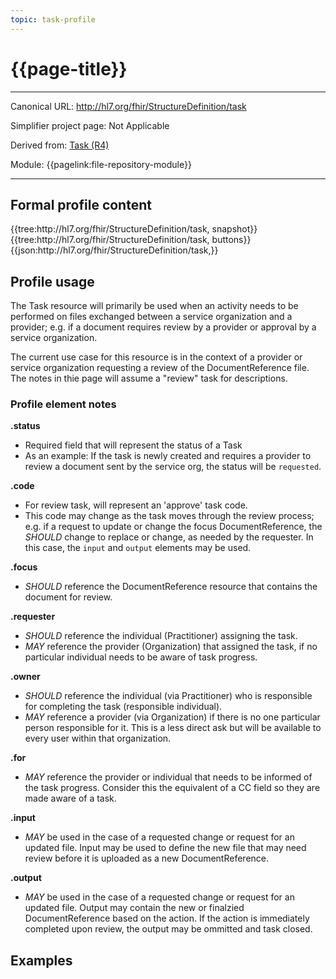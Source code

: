 ```yaml
---
topic: task-profile
---
```


# {{page-title}}

---

Canonical URL: http://hl7.org/fhir/StructureDefinition/task

Simplifier project page: Not Applicable

Derived from: [Task (R4)](http://hl7.org/fhir/R4/task.html)

Module:  {{pagelink:file-repository-module}}

---

## Formal profile content
<tabs>
	<tab title="Tree snapshot">
		{{tree:http://hl7.org/fhir/StructureDefinition/task, snapshot}}
	</tab>
	<tab title="Tree, diff/hybrid/snapshot">
		{{tree:http://hl7.org/fhir/StructureDefinition/task, buttons}}
	</tab>
	<tab title="JSON">
		{{json:http://hl7.org/fhir/StructureDefinition/task,}}
	</tab>
</tabs>

## Profile usage

The Task resource will primarily be used when an activity needs to be performed on files exchanged between a service organization and a provider; e.g. if a document requires review by a provider or approval by a service organization. 

The current use case for this resource is in the context of a provider or service organization requesting a review of the DocumentReference file.  The notes in thie page will assume a "review" task for descriptions.

### Profile element notes

**.status**
- Required field that will represent the status of a Task
- As an example: If the task is newly created and requires a provider to review a document sent by the service org, the status will be `requested`.

**.code**
- For review task, will represent an 'approve' task code.
- This code may change as the task moves through the review process; e.g. if a request to update or change the focus DocumentReference, the *SHOULD* change to replace or change, as needed by the requester. In this case, the `input` and `output` elements may be used.

**.focus**
- *SHOULD* reference the DocumentReference resource that contains the document for review.

**.requester**
- *SHOULD* reference the individual (Practitioner) assigning the task.
- *MAY* reference the provider (Organization) that assigned the task, if no particular individual needs to be aware of task progress.

**.owner**
- *SHOULD* reference the individual (via Practitioner) who is responsible for completing the task (responsible individual).  
- *MAY* reference a provider (via Organization) if there is no one particular person responsible for it. This is a less direct ask but will be available to every user within that organization.

**.for**
- *MAY* reference the provider or individual that needs to be informed of the task progress. Consider this the equivalent of a CC field so they are made aware of a task.

**.input**
- *MAY* be used in the case of a requested change or request for an updated file. Input may be used to define the new file that may need review before it is uploaded as a new DocumentReference.

**.output**
- *MAY* be used in the case of a requested change or request for an updated file. Output may contain the new or finalzied DocumentReference based on the action. If the action is immediately completed upon review, the output may be ommitted and task closed.


## Examples

